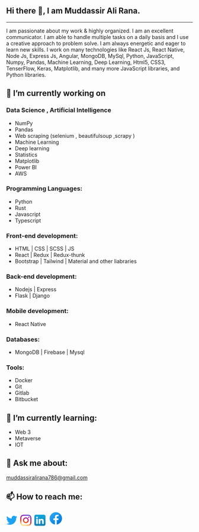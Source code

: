 ## Hi there 👋, I am Muddassir Ali Rana.

<hr />

I am passionate about my work & highly organized. I am an excellent communicator. I am able to handle multiple tasks on a daily basis and I use a creative approach to problem solve. I am always energetic and eager to learn new skills. I work on many technologies like React Js, React Native, Node Js, Express Js, Angular, MongoDB, MySql, Python, JavaScript, Numpy, Pandas, Machine Learning, Deep Learning, Html5, CSS3, TenserFlow, Keras, Matplotlib, and many more JavaScript libraries, and Python libraries.

## 🔭 I’m currently working on

### Data Science , Artificial Intelligence

- NumPy
- Pandas
- Web scraping (selenium , beautifulsoup ,scrapy )
- Machine Learning
- Deep learning
- Statistics
- Matplotlib
- Power BI
- AWS

### Programming Languages:

- Python
- Rust
- Javascript
- Typescript

### Front-end development:

- HTML | CSS | SCSS | JS
- React | Redux | Redux-thunk
- Bootstrap | Tailwind | Material and other liabraries

### Back-end development:

- Nodejs | Express
- Flask | Django

### Mobile development:

- React Native

### Databases:

- MongoDB | Firebase | Mysql

### Tools:

- Docker
- Git
- Gitlab
- Bitbucket

## 🌱 I’m currently learning:

- Web 3
- Metaverse
- IOT

## 💬 Ask me about:

muddassiralirana786@gmail.com

## 📫 How to reach me:

[<img src="./icons/twitter_icon.png" width="30" height="30">](https://twitter.com/muddassirali085)&nbsp;
[<img src="./icons/ig_icon.png" width="30" height="30">](https://www.instagram.com/muddassiralirana/)&nbsp;
[<img src="./icons/linkedin_icon.png" width="30" height="30">](https://www.linkedin.com/in/muddassiralirana/)&nbsp;
[<img src="./icons/fb.png" width="40" height="40">](https://www.facebook.com/muddassiralirana)&nbsp;
